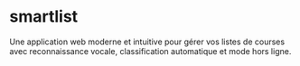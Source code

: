 # smartlist
Une application web moderne et intuitive pour gérer vos listes de courses avec reconnaissance vocale, classification automatique et mode hors ligne.
